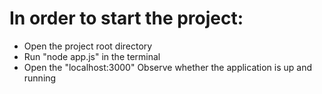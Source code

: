 # In order to start the project:
- Open the project root directory
- Run "node app.js" in the terminal
- Open the "localhost:3000"
Observe whether the application is up and running
